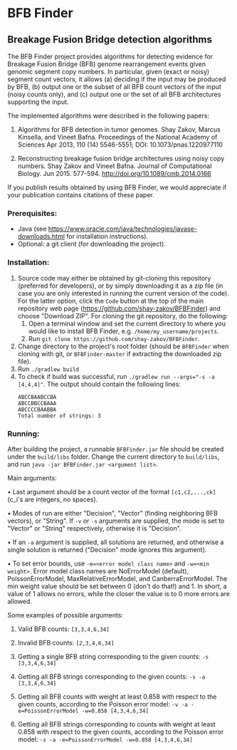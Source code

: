 # BFB Finder
## Breakage Fusion Bridge detection algorithms

The BFB Finder project provides algorithms for detecting evidence for Breakage Fusion Bridge (BFB) genome rearrangement events given genomic segment copy numbers. In particular, given (exact or noisy) segment count vectors, it allows (a) deciding if the input may be produced by BFB, (b) output one or the subset of all BFB count vectors of the input (noisy counts only), and (c) output one or the set of all BFB architectures supporting the input.

The implemented algorithms were described in the following papers:

1. Algorithms for BFB detection in tumor genomes. Shay Zakov, Marcus Kinsella, and Vineet Bafna. Proceedings of the National Academy of Sciences Apr 2013, 110 (14) 5546-5551; DOI: 10.1073/pnas.1220977110 

2. Reconstructing breakage fusion bridge architectures using noisy copy numbers. Shay Zakov and Vineet Bafna. Journal of Computational Biology. Jun 2015. 577-594. http://doi.org/10.1089/cmb.2014.0166

If you publish results obtained by using BFB Finder, we would appreciate if your publication contains citations of these paper. 


### Prerequisites:

- Java (see https://www.oracle.com/java/technologies/javase-downloads.html for installation instructions).
- Optional: a git client (for downloading the project).

### Installation:

1. Source code may either be obtained by git-cloning this repository (preferred for developers), or by simply 
downloading it as a zip file (in case you are only interested in running the current version of the code).
For the latter option, click the `Code` button at the top of the main repository web page 
(https://github.com/shay-zakov/BFBFinder) and choose "Download ZIP". For cloning the git repository, do the following: 
    1. Open a terminal window and set the current directory to where you would like to install BFB Finder, e.g. `/home/my_username/projects`.
    1. Run `git clone https://github.com/shay-zakov/BFBFinder`.
2. Change directory to the project's root folder (should be `BFBFinder` when cloning with git, or `BFBFinder-master` if 
extracting the downloaded zip file).
4. Run `./gradlew build`
4. To check if build was successful, run `./gradlew run --args="-s -a [4,4,4]"`.
The output should contain the following lines: 
    ```
    ABCCBAABCCBA    
    ABCCBBCCBAAA    
    ABCCCCBAABBA
   Total number of strings: 3
   ```
    
### Running:

After building the project, a runnable `BFBFinder.jar` file should be created under the `build/libs` folder. Change 
the current directory to `build/libs`, and run `java -jar BFBFinder.jar <argument list>`.

Main arguments:

• Last argument should be a count vector of the format `[c1,c2,...,ck]` (c_i's are integers, no spaces).

• Modes of run are either "Decision", "Vector" (finding neighboring BFB vectors), or "String". If `-v` or `-s` arguments are supplied, the mode is set to "Vector" or "String" respectively, otherwise it is "Decision".

• If an `-a` argument is supplied, all solutions are returned, and otherwise a single solution is returned ("Decision" mode ignores this argument).

• To set error bounds, use `-e=<error model class name>` and `-w=<min weight>`. Error model class names are NoErrorModel (default), PoissonErrorModel, MaxRelativeErrorModel, and CanberraErrorModel. The min weight value should be set between 0 (don't do that!) and 1. In short, a value of 1 allows no errors, while the closer the value is to 0 more errors are allowed. 

Some examples of possible arguments:

1. Valid BFB counts: `[3,3,4,6,34]`
    
2. Invalid BFB counts: `[2,3,4,6,34]`
    
3. Getting a single BFB string corresponding to the given counts: `-s [3,3,4,6,34]`
    
4. Getting all BFB strings corresponding to the given counts: `-s -a [3,3,4,6,34]` 
    
5. Getting all BFB counts with weight at least 0.858 with respect to the given counts, according to the Poisson error model: `-v -a -e=PoissonErrorModel -w=0.858 [4,3,4,6,34]`
    
6. Getting all BFB strings corresponding to counts with weight at least 0.858 with respect to the given counts, according to the Poisson error model: `-s -a -e=PoissonErrorModel -w=0.858 [4,3,4,6,34]`
    


